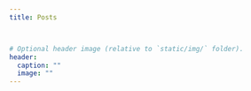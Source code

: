 ```yaml
---
title: Posts



# Optional header image (relative to `static/img/` folder).
header:
  caption: ""
  image: ""
---
```

